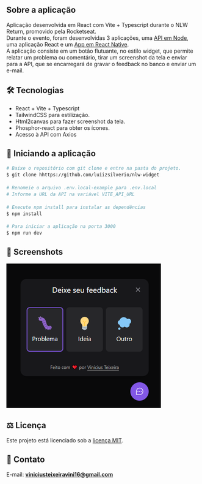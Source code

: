 ## Sobre a aplicação
Aplicação desenvolvida em React com Vite + Typescript durante o NLW Return, promovido pela Rocketseat.<br />
Durante o evento, foram desenvolvidas 3 aplicações, uma [API em Node](https://github.com/luiizsilverio/nlw-prisma), uma aplicação React e um [App em React Native](https://github.com/luiizsilverio/nlw-mobile).<br />
A aplicação consiste em um botão flutuante, no estilo widget, que permite relatar um problema ou comentário, tirar um screenshot da tela e enviar para a API, que se encarregará de gravar o feedback no banco e enviar um e-mail.<br />

## :hammer_and_wrench: Tecnologias
* React + Vite + Typescript
* TailwindCSS para estilização.
* Html2canvas para fazer screenshot da tela.
* Phosphor-react para obter os ícones.
* Acesso à API com Axios

## :car: Iniciando a aplicação
```bash
# Baixe o repositório com git clone e entre na pasta do projeto.
$ git clone hhttps://github.com/luiizsilverio/nlw-widget

# Renomeie o arquivo .env.local-example para .env.local
# Informe a URL da API na variável VITE_API_URL

# Execute npm install para instalar as dependências
$ npm install

# Para iniciar a aplicação na porta 3000
$ npm run dev
```

## :camera_flash: Screenshots
![](https://github.com/Teixeira007/Feedback-widget-NLW/blob/main/web/src/assets/widget-feedback.png)

## :balance_scale: Licença
Este projeto está licenciado sob a [licença MIT](LICENSE).

## :email: Contato

E-mail: [**viniciusteixeiravini16@gmail.com**](mailto:viniciusteixeiravini16@gmail.com)
